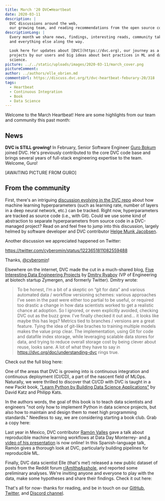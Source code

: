 ```yaml
---
title: March '20 DVC❤️Heartbeat
date: 2020-03-11
description: |
  DVC discussions around the web,
  our growing team, and reading recommendations from the open source communitys.
descriptionLong: |
  Every month we share news, findings, interesting reads, community takeaways,
  and everything else along the way.

  Look here for updates about [DVC](https://dvc.org), our journey as a startup,
  projects by our users and big ideas about best practices in ML and data
  science.
picture: ../../static/uploads/images/2020-03-11/march_cover.png
pictureComment:
author: ../authors/elle_obrien.md
commentsUrl: https://discuss.dvc.org/t/dvc-heartbeat-feburary-20/318
tags:
  - Heartbeat
  - Continuous Integration
  - Book
  - Data Science
---
```


Welcome to the March Heartbeat! Here are some highlights from our team and
community this past month:

## News

**DVC is STILL growing!** In February, Senior Software Engineer
[Guro Bokum](https://www.linkedin.com/in/jiojiajiu/) joined DVC. He's previously
contributed to the core DVC code base and brings several years of full-stack
engineering expertise to the team. Welcome, Guro!

[AWAITING PICTURE FROM GURO]

## From the community

First, there's an intriguing
[discussion evolving in the DVC repo](https://github.com/iterative/dvc/issues/3393)
about how machine learning hyperparameters (such as learning rate, number of
layers in a deep neural network, etc.) can be tracked. Right now,
hyperparameters are tracked as source code (i.e., with Git). Could we use some
kind of abstraction to separate hyperparameters from source code in a
DVC-managed project? Read on and feel free to jump into this discussion, largely
helmed by software developer and DVC contributor
[Helge Munk Jacobsen](http://elgehelge.github.io/).

Another discussion we appreciated happened on Twitter:

https://twitter.com/cyberomin/status/1223651811082559488

Thanks, [@cyberomin](https://twitter.com/cyberomin)!

Elsewhere on the internet, DVC made the cut in a much-shared blog,
[Five Interesting Data Engineering Projects](https://medium.com/@squarecog/five-interesting-data-engineering-projects-48ffb9c9c501)
by [Dmitry Ryaboy](https://twitter.com/squarecog) (VP of Engineering at biotech
startup Zymergen, and formerly Twitter). Dmitry wrote:

> To be honest, I’m a bit of a skeptic on “git for data” and various automated
> data / workflow versioning schemes: various approaches I’ve seen in the past
> were either too partial to be useful, or required too drastic a change in how
> data scientists worked to get a realistic chance at adoption. So I ignored, or
> even explicitly avoided, checking DVC out as the buzz grew. I’ve finally
> checked it out and… it looks like maybe this has legs? Metrics tied to
> branches / versions are a great feature. Tying the idea of git-like braches to
> training multiple models makes the value prop clear. The implementation, using
> Git for code and datafile index storage, while leveraging scalable data stores
> for data, and trying to reduce overall storage cost by being clever about
> reuse, looks sane. A lot of what they have to say in
> https://dvc.org/doc/understanding-dvc rings true.

Check out the full blog here:

<external-link
href="https://medium.com/@squarecog/five-interesting-data-engineering-projects-48ffb9c9c501"
title="Five Interesting Data Engineering Projects"
description="There’s been a lot of activity in the data engineering world lately, and a ton of really interesting projects and ideas have come on the scene in the past few years. This post is an introduction to (just) five that I think a data engineer who wants to stay current needs to know about."
link="medium.com"
image="/uploads/images/2020-03-11/dmitry_r.jpg"/>

One of the areas that DVC is growing into is continuous integration and
continuous deployment (CI/CD), a part of the nascent field of MLOps. Naturally,
we were thrilled to discover that CI/CD with DVC is taught in a new Packt book,
["Learn Python by Building Data Science Applications"](https://www.packtpub.com/programming/learn-python-by-building-data-science-applications)
by David Katz and Philipp Kats.

In the authors words, the goal of this book is to teach data scientists and
engineers "not only how to implement Python in data science projects, but also
how to maintain and design them to meet high programming standards." Needless to
say, we are considering starting a book club. Grab a copy here:

<external-link
href="https://www.packtpub.com/programming/learn-python-by-building-data-science-applications"
title="Learn Python by Building Data Science Applications"
description="Understand the constructs of the Python programming language and use them to build data science projects"
link="packtpub.com"
image="/uploads/images/2020-03-11/packt.jpeg"/>

Last year in Mexico, DVC contributor [Ramón Valles](https://github.com/mroutis)
gave a talk about reproducible machine learning workflows at Data Day Monterrey-
and [a video of his presentation](https://www.youtube.com/watch?v=tAxG-n20Di4)
is now online! In this Spanish-language talk, Ramón gives a thorough look at
DVC, particularly building pipelines for reproducible ML.

<external-link
href="https://www.youtube.com/watch?v=tAxG-n20Di4"
title="Experimentación ágil de machine learning con DVC"
description="Data Day Monterrey '19"
link="youtube.com"
image="/uploads/images/2020-03-11/dataday_mr.png"/>

Finally, DVC data scientist Elle (that's me!) released a new public dataset of
posts from the Reddit forum
[r/AmItheAsshole](https://reddit.com/r/amitheasshole), and reported some
preliminary analyses. We're inviting anyone and everyone to play with the data,
make some hypotheses and share their findings. Check it out here:

<external-link
href="https://blog.dvc.org/a-public-reddit-dataset"
title="AITA for making this? A public dataset of Reddit posts about moral dilemmas"
description="Delve into an open natural language dataset of posts about moral dilemmas from r/AmItheAsshole. Use this dataset for whatever you want- here's how to get it and start playing."
link="blog.dvc.org"
image="/uploads/images/2020-03-11/aita_sm.png"/>

That's all for now- thanks for reading, and be in touch on our
[GitHub](https://github.com/iterative/dvc),
[Twitter](https://twitter.com/dvcorg), and
[Discord channel](https://dvc.org/chat).
